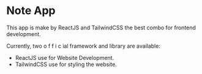 # Note App

This app is make by ReactJS and TailwindCSS the best combo for frontend development.

Currently, two o f f i c ial framework and library are available:

- ReactJS use for Website Development.
- TailwindCSS use for styling the website.
